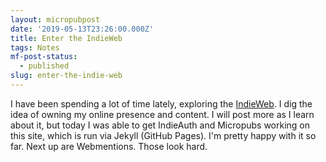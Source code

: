```yaml
---
layout: micropubpost
date: '2019-05-13T23:26:00.000Z'
title: Enter the IndieWeb
tags: Notes
mf-post-status:
  - published
slug: enter-the-indie-web
---
```

I have been spending a lot of time lately, exploring the <a href="https://indieweb.org/">IndieWeb</a>. I dig the idea of owning my online presence and content. I will post more as I learn about it, but today I was able to get IndieAuth and Micropubs working on this site, which is run via Jekyll (GitHub Pages). I'm pretty happy with it so far. Next up are Webmentions. Those look hard.
